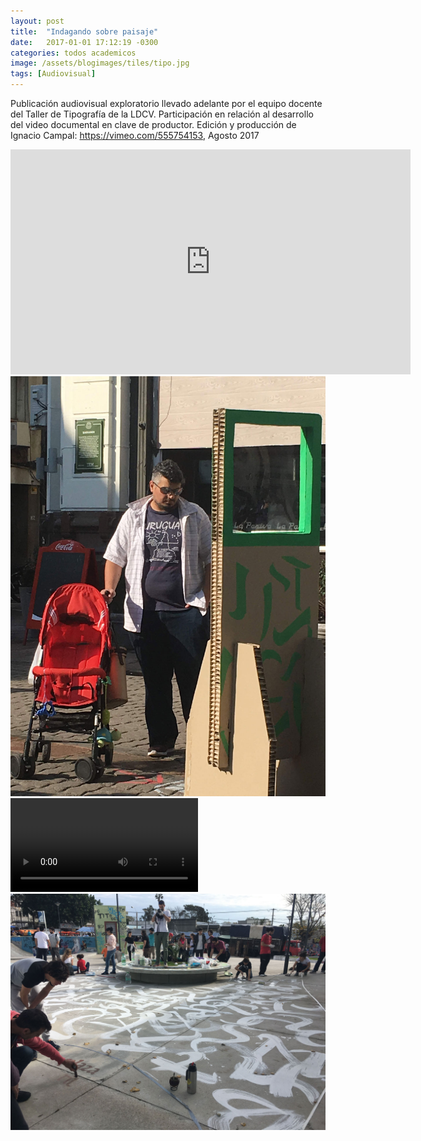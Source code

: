 ```yaml
---
layout: post
title:  "Indagando sobre paisaje"
date:   2017-01-01 17:12:19 -0300
categories: todos academicos
image: /assets/blogimages/tiles/tipo.jpg
tags: [Audiovisual]
---
```


Publicación audiovisual exploratorio llevado adelante por el equipo docente del Taller de Tipografía de la LDCV. Participación en relación al desarrollo del video documental en clave de productor. Edición y producción de Ignacio Campal: https://vimeo.com/555754153, Agosto 2017

<iframe title="vimeo-player" src="https://player.vimeo.com/video/555754153?h=d856ed52ac" width="640" height="360" frameborder="0" allowfullscreen></iframe>
<img class="post-image-full" src="/assets/blogimages/tipo-1.jpg">
<video autobuffer loop controls><source src="/assets/blogimages/tipo-2.mp4" type="video/mp4" /></video>
<img class="post-image-full" src="/assets/blogimages/tipo-3.jpg">